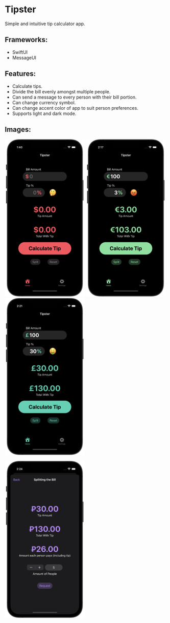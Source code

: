 # Tipster

Simple and intuitive tip calculator app.

## Frameworks:
- SwiftUI
- MessageUI

## Features:
- Calculate tips.
- Divide the bill evenly amongst multiple people.
- Can send a message to every person with their bill portion.
- Can change currency symbol.
- Can change accent color of app to suit person preferences.
- Supports light and dark mode.

## Images:
<p float="left">
  <img src="image1.png" width="250">
  <img src="image2.png" width="250">
  <img src="image3.png" width="250">
</p>
<p float="left">
  <img src="image4.png" width="250">
</p>

